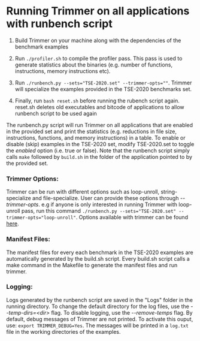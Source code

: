 Running Trimmer on all applications with runbench script
=======

1) Build Trimmer on your machine along with the dependencies of the benchmark examples

2) Run `./profiler.sh` to compile the profiler pass. This pass is used to generate statistics about the binaries (e.g. number of functions, instructions, memory instructions etc).

3) Run `./runbench.py --sets="TSE-2020.set" --trimmer-opts=""`. Trimmer will specialize the examples provided in the TSE-2020 benchmarks set.

4) Finally, run `bash reset.sh` before running the rubench script again. reset.sh deletes old executables and bitcode of applications to allow runbench script to be used again

The runbench.py script will run Trimmer on all applications that are enabled in the provided set and print the statistics (e.g. reductions in file size, instructions, functions, and memory instructions) in a table. To enable or disable (skip) examples in the TSE-2020 set, modify TSE-2020.set to toggle the _enabled_ option (i.e. true or false). Note that the runbench script simply calls `make` followed by `build.sh` in the folder of the application pointed to by the provided set. 

### Trimmer Options:
Trimmer can be run with different options such as loop-unroll, string-specialize and file-specialize. User can provide these options through _--trimmer-opts_. e.g if anyone is only interested in running Trimmer with loop-unroll pass, run this command `./runbench.py --sets="TSE-2020.set" --trimmer-opts="loop-unroll"`. Options available with trimmer can be found [here](https://github.com/ashish-gehani/Trimmer/blob/master/docs/options.md).

### Manifest Files:
The manifest files for every each benchmark in the TSE-2020 examples are automatically generated by the build.sh script. Every build.sh script calls a make command in the Makefile to generate the manifest files and run trimmer.

### Logging:
Logs generated by the runbench script are saved in the "Logs" folder in the running directory. To change the default directory for the log files, use the _--temp-dirs=\<dir\>_ flag. To disable logging, use the _--remove-temps_ flag. By default, debug messages of Trimmer are not printed. To activate this ouput, use: `export TRIMMER_DEBUG=Yes`. The messages will be printed in a `log.txt` file in the working directories of the examples. 
